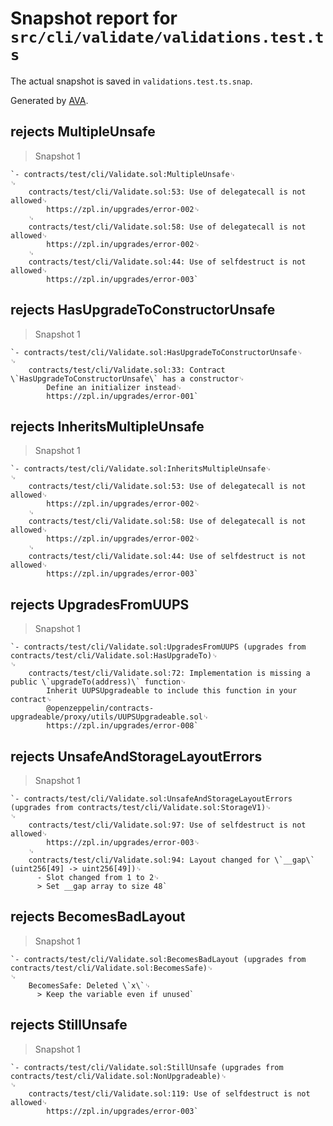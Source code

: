 # Snapshot report for `src/cli/validate/validations.test.ts`

The actual snapshot is saved in `validations.test.ts.snap`.

Generated by [AVA](https://avajs.dev).

## rejects MultipleUnsafe

> Snapshot 1

    `- contracts/test/cli/Validate.sol:MultipleUnsafe␊
    ␊
        contracts/test/cli/Validate.sol:53: Use of delegatecall is not allowed␊
            https://zpl.in/upgrades/error-002␊
        ␊
        contracts/test/cli/Validate.sol:58: Use of delegatecall is not allowed␊
            https://zpl.in/upgrades/error-002␊
        ␊
        contracts/test/cli/Validate.sol:44: Use of selfdestruct is not allowed␊
            https://zpl.in/upgrades/error-003`

## rejects HasUpgradeToConstructorUnsafe

> Snapshot 1

    `- contracts/test/cli/Validate.sol:HasUpgradeToConstructorUnsafe␊
    ␊
        contracts/test/cli/Validate.sol:33: Contract \`HasUpgradeToConstructorUnsafe\` has a constructor␊
            Define an initializer instead␊
            https://zpl.in/upgrades/error-001`

## rejects InheritsMultipleUnsafe

> Snapshot 1

    `- contracts/test/cli/Validate.sol:InheritsMultipleUnsafe␊
    ␊
        contracts/test/cli/Validate.sol:53: Use of delegatecall is not allowed␊
            https://zpl.in/upgrades/error-002␊
        ␊
        contracts/test/cli/Validate.sol:58: Use of delegatecall is not allowed␊
            https://zpl.in/upgrades/error-002␊
        ␊
        contracts/test/cli/Validate.sol:44: Use of selfdestruct is not allowed␊
            https://zpl.in/upgrades/error-003`

## rejects UpgradesFromUUPS

> Snapshot 1

    `- contracts/test/cli/Validate.sol:UpgradesFromUUPS (upgrades from contracts/test/cli/Validate.sol:HasUpgradeTo)␊
    ␊
        contracts/test/cli/Validate.sol:72: Implementation is missing a public \`upgradeTo(address)\` function␊
            Inherit UUPSUpgradeable to include this function in your contract␊
            @openzeppelin/contracts-upgradeable/proxy/utils/UUPSUpgradeable.sol␊
            https://zpl.in/upgrades/error-008`

## rejects UnsafeAndStorageLayoutErrors

> Snapshot 1

    `- contracts/test/cli/Validate.sol:UnsafeAndStorageLayoutErrors (upgrades from contracts/test/cli/Validate.sol:StorageV1)␊
    ␊
        contracts/test/cli/Validate.sol:97: Use of selfdestruct is not allowed␊
            https://zpl.in/upgrades/error-003␊
        ␊
        contracts/test/cli/Validate.sol:94: Layout changed for \`__gap\` (uint256[49] -> uint256[49])␊
          - Slot changed from 1 to 2␊
          > Set __gap array to size 48`

## rejects BecomesBadLayout

> Snapshot 1

    `- contracts/test/cli/Validate.sol:BecomesBadLayout (upgrades from contracts/test/cli/Validate.sol:BecomesSafe)␊
    ␊
        BecomesSafe: Deleted \`x\`␊
          > Keep the variable even if unused`

## rejects StillUnsafe

> Snapshot 1

    `- contracts/test/cli/Validate.sol:StillUnsafe (upgrades from contracts/test/cli/Validate.sol:NonUpgradeable)␊
    ␊
        contracts/test/cli/Validate.sol:119: Use of selfdestruct is not allowed␊
            https://zpl.in/upgrades/error-003`
